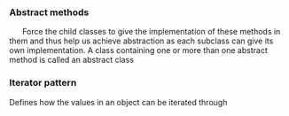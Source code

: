 ### Abstract methods
<p>&nbsp;&nbsp;&nbsp;&nbsp;&nbsp;&nbsp;Force the child classes to give the implementation  of these methods in them
and thus help us achieve abstraction as each subclass can give its own implementation.
A class containing one or more than one abstract method is called an abstract class
</p>


### Iterator pattern
<p>
Defines how the values in an object can be iterated through 
</p>